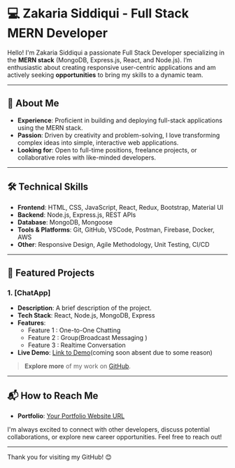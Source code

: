 # 💻 Zakaria Siddiqui - Full Stack MERN Developer

Hello! I'm Zakaria Siddiqui
a passionate Full Stack Developer specializing in the **MERN stack** (MongoDB, Express.js, React, and Node.js).
I’m enthusiastic about creating responsive
user-centric applications and am actively seeking **opportunities** to bring my skills to a dynamic team.

---

## 🚀 About Me

- **Experience**: Proficient in building and deploying full-stack applications using the MERN stack.
- **Passion**: Driven by creativity and problem-solving, I love transforming complex ideas into simple, interactive web applications.
- **Looking for**: Open to full-time positions, freelance projects, or collaborative roles with like-minded developers.

---

## 🛠️ Technical Skills

- **Frontend**: HTML, CSS, JavaScript, React, Redux, Bootstrap, Material UI
- **Backend**: Node.js, Express.js, REST APIs
- **Database**: MongoDB, Mongoose
- **Tools & Platforms**: Git, GitHub, VSCode, Postman, Firebase, Docker, AWS
- **Other**: Responsive Design, Agile Methodology, Unit Testing, CI/CD

---

## 🌟 Featured Projects

### 1. [ChatApp]
   - **Description**: A brief description of the project.
   - **Tech Stack**: React, Node.js, MongoDB, Express
   - **Features**:
      - Feature 1 : One-to-One Chatting 
      - Feature 2 : Group(Broadcast Messaging )
      - Feature 3 : Realtime Conversation
   - **Live Demo**: [Link to Demo](https://example.com)(coming soon absent due to some reason)
     



> **Explore more** of my work on [GitHub](https://github.com/Zakaria500kmph).

---

## 📬 How to Reach Me
- **Portfolio**: [Your Portfolio Website URL](https://yourportfolio.com)

I'm always excited to connect with other developers, discuss potential collaborations, or explore new career opportunities. Feel free to reach out!

---

Thank you for visiting my GitHub! 😊
